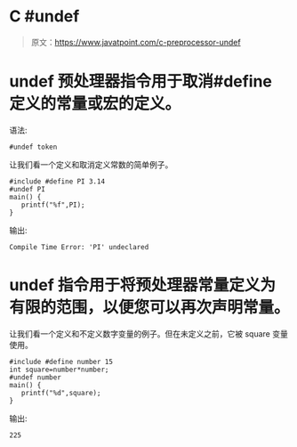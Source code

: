 # C #undef

> 原文：<https://www.javatpoint.com/c-preprocessor-undef>

# undef 预处理器指令用于取消#define 定义的常量或宏的定义。

语法:

```
#undef token

```

让我们看一个定义和取消定义常数的简单例子。

```
#include #define PI 3.14
#undef PI
main() {
   printf("%f",PI);
} 
```

输出:

```
Compile Time Error: 'PI' undeclared

```

# undef 指令用于将预处理器常量定义为有限的范围，以便您可以再次声明常量。

让我们看一个定义和不定义数字变量的例子。但在未定义之前，它被 square 变量使用。

```
#include #define number 15
int square=number*number;
#undef number
main() {
   printf("%d",square);
} 
```

输出:

```
225

```
